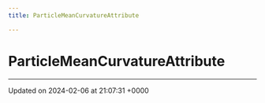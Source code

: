 ```yaml
---
title: ParticleMeanCurvatureAttribute

---
```


# ParticleMeanCurvatureAttribute





-------------------------------

Updated on 2024-02-06 at 21:07:31 +0000